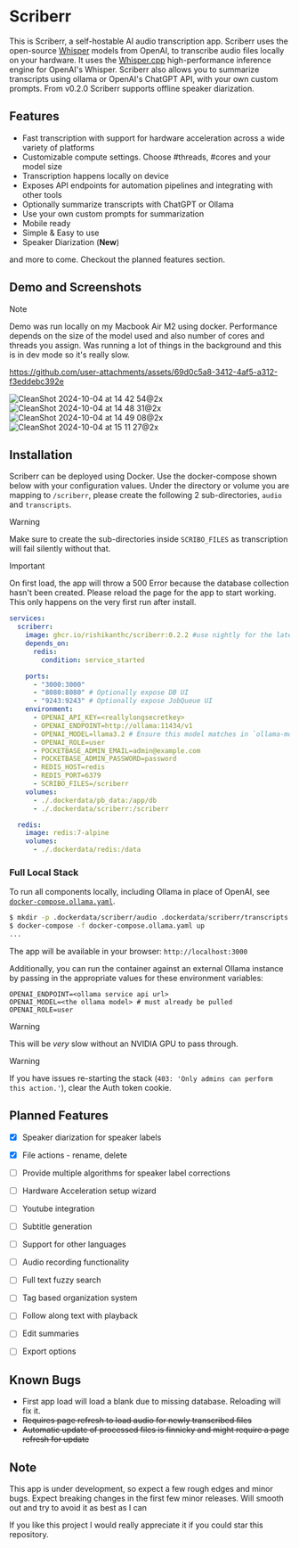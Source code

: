 # Scriberr

This is Scriberr, a self-hostable AI audio transcription app. Scriberr uses the open-source [Whisper](https://github.com/openai/whisper) models from OpenAI,
to transcribe audio files locally on your hardware. It uses the [Whisper.cpp](https://github.com/ggerganov/whisper.cpp) high-performance inference engine
for OpenAI's Whisper. Scriberr also allows you to summarize transcripts using ollama or OpenAI's ChatGPT API, with your own custom prompts. From v0.2.0 Scriberr supports
offline speaker diarization.

## Features
- Fast transcription with support for hardware acceleration across a wide variety of platforms
- Customizable compute settings. Choose #threads, #cores and your model size
- Transcription happens locally on device
- Exposes API endpoints for automation pipelines and integrating with other tools
- Optionally summarize transcripts with ChatGPT or Ollama
- Use your own custom prompts for summarization
- Mobile ready
- Simple & Easy to use
- Speaker Diarization (**New**)

and more to come. Checkout the planned features section.

## Demo and Screenshots

> [!note]
> Demo was run locally on my Macbook Air M2 using docker.
> Performance depends on the size of the model used and also
> number of cores and threads you assign.  Was running a lot of things in the background and this is in dev mode so it's really slow.

https://github.com/user-attachments/assets/69d0c5a8-3412-4af5-a312-f3eddebc392e


![CleanShot 2024-10-04 at 14 42 54@2x](https://github.com/user-attachments/assets/90e68ebd-695e-4043-8d51-83c704a18c5c)
![CleanShot 2024-10-04 at 14 48 31@2x](https://github.com/user-attachments/assets/a8ecfa26-84aa-4091-8f22-481f0b5e67e6)
![CleanShot 2024-10-04 at 14 49 08@2x](https://github.com/user-attachments/assets/22820b96-f982-46da-8a71-79ea73559c79)
![CleanShot 2024-10-04 at 15 11 27@2x](https://github.com/user-attachments/assets/6e10b0c1-cf97-4cf6-ab47-591b6da607ef)




## Installation

Scriberr can be deployed using Docker. Use the docker-compose shown below with your configuration values.
Under the directory or volume you are mapping to `/scriberr`, please create the following 2 sub-directories,
`audio` and `transcripts`.

> [!warning]
> Make sure to create the sub-directories inside `SCRIBO_FILES` as transcription will fail silently without that.

> [!important]
> On first load, the app will throw a 500 Error because the database collection hasn't been created.
> Please reload the page for the app to start working. This only happens on the very first run after
> install.

```yaml
services:
  scriberr:
    image: ghcr.io/rishikanthc/scriberr:0.2.2 #use nightly for the latest cutting edge version (might be unstable)
    depends_on:
      redis:
        condition: service_started

    ports:
      - "3000:3000"
      - "8080:8080" # Optionally expose DB UI
      - "9243:9243" # Optionally expose JobQueue UI
    environment:
      - OPENAI_API_KEY=<reallylongsecretkey>
      - OPENAI_ENDPOINT=http://ollama:11434/v1
      - OPENAI_MODEL=llama3.2 # Ensure this model matches in `ollama-models` service
      - OPENAI_ROLE=user
      - POCKETBASE_ADMIN_EMAIL=admin@example.com
      - POCKETBASE_ADMIN_PASSWORD=password
      - REDIS_HOST=redis
      - REDIS_PORT=6379
      - SCRIBO_FILES=/scriberr
    volumes:
      - ./.dockerdata/pb_data:/app/db
      - ./.dockerdata/scriberr:/scriberr

  redis:
    image: redis:7-alpine
    volumes:
      - ./.dockerdata/redis:/data
```

### Full Local Stack

To run all components locally, including Ollama in place of OpenAI, see [`docker-compose.ollama.yaml`](./docker-compose.ollama.yaml).

```sh
$ mkdir -p .dockerdata/scriberr/audio .dockerdata/scriberr/transcripts
$ docker-compose -f docker-compose.ollama.yaml up
...
```

The app will be available in your browser: `http://localhost:3000`

Additionally, you can run the container against an external Ollama instance by passing in the appropriate values for these environment variables:

```env
OPENAI_ENDPOINT=<ollama service api url>
OPENAI_MODEL=<the ollama model> # must already be pulled
OPENAI_ROLE=user
```

> [!warning]
> This will be _very_ slow without an NVIDIA GPU to pass through.

> [!warning]
> If you have issues re-starting the stack (`403: 'Only admins can perform this action.'`), clear the Auth token cookie.

## Planned Features

- [x] Speaker diarization for speaker labels
- [x] File actions - rename, delete
- [ ] Provide multiple algorithms for speaker label corrections
- [ ] Hardware Acceleration setup wizard
- [ ] Youtube integration
- [ ] Subtitle generation
- [ ] Support for other languages
- [ ] Audio recording functionality
- [ ] Full text fuzzy search
- [ ] Tag based organization system
- [ ] Follow along text with playback
- [ ] Edit summaries
- [ ] Export options


## Known Bugs
- First app load will load a blank due to missing database. Reloading will fix it.
- ~~Requires page refresh to load audio for newly transcribed files~~
- ~~Automatic update of processed files is finnicky and might require a page refresh for update~~

## Note
This app is under development, so expect a few rough edges and minor bugs. Expect breaking changes
in the first few minor releases. Will smooth out and try to avoid it as best as I can

If you like this project I would really appreciate it if you could star this repository.
